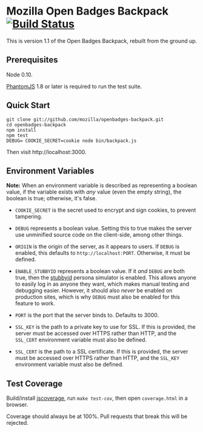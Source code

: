 # Mozilla Open Badges Backpack [![Build Status](https://secure.travis-ci.org/mozilla/openbadges-backpack.png?branch=master)](http://travis-ci.org/mozilla/openbadges-backpack)

This is version 1.1 of the Open Badges Backpack, rebuilt from the
ground up.

## Prerequisites

Node 0.10.

[PhantomJS][] 1.8 or later is required to run the test suite.

## Quick Start

```
git clone git://github.com/mozilla/openbadges-backpack.git
cd openbadges-backpack
npm install
npm test
DEBUG= COOKIE_SECRET=cookie node bin/backpack.js
```

Then visit http://localhost:3000.

## Environment Variables

**Note:** When an environment variable is described as representing a
boolean value, if the variable exists with *any* value (even the empty
string), the boolean is true; otherwise, it's false.

* `COOKIE_SECRET` is the secret used to encrypt and sign cookies,
  to prevent tampering.

* `DEBUG` represents a boolean value. Setting this to true makes the server
  use unminified source code on the client-side, among other things.

* `ORIGIN` is the origin of the server, as it appears
  to users. If `DEBUG` is enabled, this defaults to
  `http://localhost:PORT`. Otherwise, it must be defined.

* `ENABLE_STUBBYID` represents a boolean value. If it *and* `DEBUG` are
  both true, then the [stubbyid][] persona simulator is enabled. This allows
  anyone to easily log in as anyone they want, which makes manual testing
  and debugging easier. However, it should also *never* be enabled on
  production sites, which is why `DEBUG` must also be enabled for this
  feature to work.

* `PORT` is the port that the server binds to. Defaults to 3000.

* `SSL_KEY` is the path to a private key to use for SSL. If this
  is provided, the server must be accessed over HTTPS rather
  than HTTP, and the `SSL_CERT` environment variable must also
  be defined.

* `SSL_CERT` is the path to a SSL certificate. If this
  is provided, the server must be accessed over HTTPS rather
  than HTTP, and the `SSL_KEY` environment variable must also
  be defined.

## Test Coverage

Build/install [jscoverage][], run `make test-cov`, then open
`coverage.html` in a browser.

Coverage should always be at 100%. Pull requests that break this will
be rejected.

  [PhantomJS]: http://phantomjs.org/
  [stubbyid]: http://toolness.github.io/stubbyid/
  [jscoverage]: https://github.com/visionmedia/node-jscoverage
